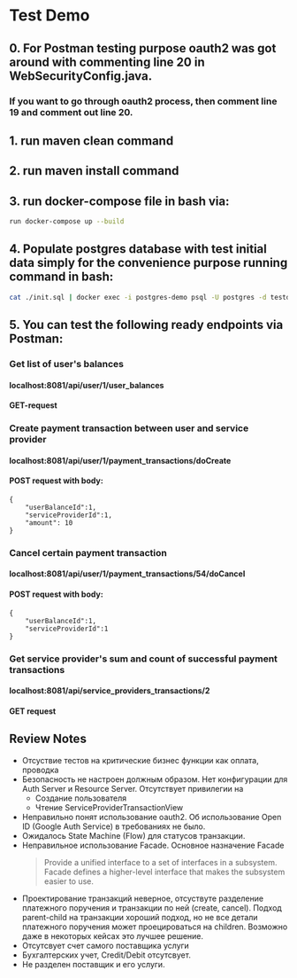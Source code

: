 #   Test Demo
## 0. For Postman testing  purpose  oauth2 was got around with commenting line 20 in WebSecurityConfig.java.
### If you want to go through oauth2 process, then comment line 19 and comment out  line 20.
## 1. run maven clean command
## 2. run maven install command
## 3. run docker-compose file in bash via:
```sh
run docker-compose up --build
```
## 4. Populate postgres database with test initial data simply for the convenience purpose running command in bash:
```sh
cat ./init.sql | docker exec -i postgres-demo psql -U postgres -d testdb
```
## 5. You can test the following ready endpoints via Postman:
### Get list of user's balances
#### localhost:8081/api/user/1/user_balances
#### GET-request
### Create payment transaction between user and service provider
#### localhost:8081/api/user/1/payment_transactions/doCreate
#### POST request with body:
```
{
    "userBalanceId":1,
    "serviceProviderId":1,
    "amount": 10
}
```
### Cancel certain payment transaction
#### localhost:8081/api/user/1/payment_transactions/54/doCancel
#### POST request with body:
```
{
    "userBalanceId":1,
    "serviceProviderId":1
}
```
### Get service provider's sum and count of successful payment transactions
#### localhost:8081/api/service_providers_transactions/2
#### GET request


## Review Notes
- Отсуствие тестов на критические бизнес функции как оплата, проводка
- Безопасность не настроен должным образом. Нет конфигурации для Auth Server и Resource Server.
Отсутствует привилегии на 
    - Создание пользователя
    - Чтение ServiceProviderTransactionView
- Неправильно понят использование oauth2. Об использование Open ID (Google Auth Service) в требованиях не было.
- Ожидалось State Machine (Flow) для статусов транзакции.
- Неправильное использование Facade. Основное назначение Facade
    >Provide a unified interface to a set of interfaces in a subsystem. Facade defines a higher-level interface that makes the subsystem easier to use.
- Проектирование транзакций неверное, отсуствуте разделение платежного поручения и транзакции по ней (create, cancel).
  Подход parent-child на транзакции хороший подход, но не все детали платежного поручения может проецироваться на children.
  Возможно даже в некоторых кейсах это лучшее решение.
- Отсутсвует счет самого поставщика услуги
- Бухгалтерских учет, Credit/Debit отсутсвует.
- Не разделен поставщик и его услуги.